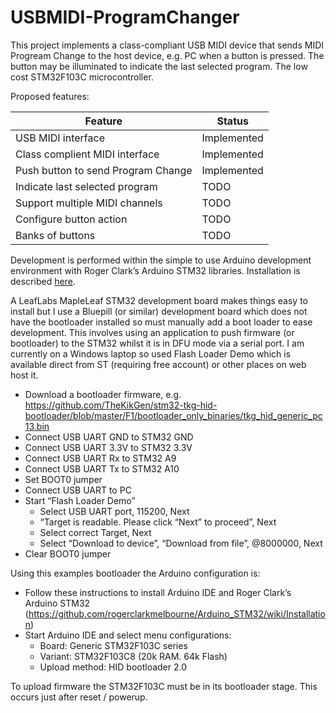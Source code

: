 # USBMIDI-ProgramChanger

This project implements a class-compliant USB MIDI device that sends MIDI Progream Change to the host device, e.g. PC when a button is pressed. The button may be illuminated to indicate the last selected program. The low cost STM32F103C microcontroller.

Proposed features:

Feature | Status
------- | ------
USB MIDI interface | Implemented
Class complient MIDI interface | Implemented
Push button to send Program Change | Implemented
Indicate last selected program |TODO
Support multiple MIDI channels | TODO
Configure button action | TODO
Banks of buttons | TODO

Development is performed within the simple to use Arduino development environment with Roger Clark’s Arduino STM32 libraries. Installation is described [here](https://github.com/rogerclarkmelbourne/Arduino_STM32/wiki/Installation).

A LeafLabs MapleLeaf STM32 development board makes things easy to install but I use a Bluepill (or similar) development board which does not have the bootloader installed so must manually add a boot loader to ease development. This involves using an application to push firmware (or bootloader) to the STM32 whilst it is in DFU mode via a serial port. I am currently on a Windows laptop so used Flash Loader Demo which is available direct from ST (requiring free account) or other places on web host it.

- Download a bootloader firmware, e.g. https://github.com/TheKikGen/stm32-tkg-hid-bootloader/blob/master/F1/bootloader_only_binaries/tkg_hid_generic_pc13.bin
- Connect USB UART GND to STM32 GND
- Connect USB UART 3.3V to STM32 3.3V
- Connect USB UART Rx to STM32 A9
- Connect USB UART Tx to STM32 A10
- Set BOOT0 jumper
- Connect USB UART to PC
- Start “Flash Loader Demo”
  - Select USB UART port, 115200, Next
  - “Target is readable. Please click “Next” to proceed”, Next
  - Select correct Target, Next
  - Select “Download to device”, “Download from file”, @8000000, Next
- Clear BOOT0 jumper

Using this examples bootloader the Arduino configuration is:

- Follow these instructions to install Arduino IDE and Roger Clark’s Arduino STM32
(https://github.com/rogerclarkmelbourne/Arduino_STM32/wiki/Installation)
- Start Arduino IDE and select menu configurations:
  - Board: Generic STM32F103C series
  - Variant: STM32F103C8 (20k RAM. 64k Flash)
  - Upload method: HID bootloader 2.0

To upload firmware the STM32F103C must be in its bootloader stage. This occurs just after reset / powerup.
